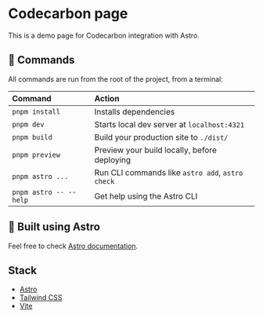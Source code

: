 # Codecarbon page

This is a demo page for Codecarbon integration with Astro.

## 🧞 Commands

All commands are run from the root of the project, from a terminal:

| Command                | Action                                           |
| :--------------------- | :----------------------------------------------- |
| `pnpm install`         | Installs dependencies                            |
| `pnpm dev`             | Starts local dev server at `localhost:4321`      |
| `pnpm build`           | Build your production site to `./dist/`          |
| `pnpm preview`         | Preview your build locally, before deploying     |
| `pnpm astro ...`       | Run CLI commands like `astro add`, `astro check` |
| `pnpm astro -- --help` | Get help using the Astro CLI                     |

## 👀 Built using Astro

Feel free to check [Astro documentation](https://docs.astro.build).

## Stack

- [Astro](https://astro.build)
- [Tailwind CSS](https://tailwindcss.com)
- [Vite](https://vitejs.dev)
